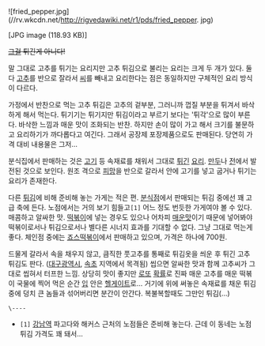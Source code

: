 ![fried_pepper.jpg](//rv.wkcdn.net/http://rigvedawiki.net/r1/pds/fried_pepper.
jpg)

[JPG image (118.93 KB)]

<del>[그걸](%EC%9D%8C%EA%B2%BD.md) 튀긴게 아니다!</del>

말 그대로 고추를 튀기는 요리지만 고추 튀김으로 불리는 요리는 크게 두 개가 있다. 둘 다
[고추](%EA%B3%A0%EC%B6%94.md)를 반으로 잘라서 [씨](%EC%94%A8.md)를 빼내고 요리한다는 점은
동일하지만 구체적인 요리 방식이 다르다.

가정에서 반찬으로 먹는 고추 튀김은 고추의 겉부분, 그러니까 껍질 부분을 튀겨서 바삭하게 해서 먹는다. 튀기기는 튀기지만 튀김이라고 부르기
보다는 '튀각'으로 많이 부른다. 바삭한 느낌과 매운 맛이 조화되는 반찬. 하지만 손이 많이 가고 해서 크기를 불문하고 요리하기가 까다롭다고
여긴다. 그래서 공장제 포장제품으로도 판매된다. 당연히 가격 대비 내용물은 그저...

분식집에서 판매하는 것은 [고기](%EA%B3%A0%EA%B8%B0.md) 등 속재료를 채워서 그대로
[튀긴](%ED%8A%80%EA%B9%80.md) [요리](%EC%9A%94%EB%A6%AC.md).
[만두](%EB%A7%8C%EB%91%90.md)나 [전](%EC%A0%84.md)에서 발전된 것으로 보인다. 원조 격으로
[피망](%ED%94%BC%EB%A7%9D.md)을 반으로 갈라서 안에 고기를 넣고 굽거나 튀기는 요리가 존재한다.

다른 [튀김](%ED%8A%80%EA%B9%80.md)에 비해 준비해 놓는 가게는 적은 편.
[분식점](%EB%B6%84%EC%8B%9D%EC%A0%90.md)에서 판매되는 튀김 중에선 꽤 고급 축에 든다. 노점에서는 거의 보기
힘들고`[1]` 어느 정도 번듯한 가게여야 볼 수 있다. 매콤하고 알싸한 맛.
[떡볶이](%EB%96%A1%EB%B3%B6%EC%9D%B4.md)에 넣는 경우도 있으나 어차피
[매운맛](%EB%A7%A4%EC%9A%B4%EB%A7%9B.md)이기 때문에 넣어봐야 떡볶이로서나 튀김으로서나 별다른 시너지 효과를
기대할 수 없다. 그냥 그대로 먹는게 좋다. 체인점 중에는 [죠스떡볶이](%EC%A3%A0%EC%8A%A4%20%EB%96%A1%EB%B3%B6%EC%9D%B4.md)에서 판매하고 있으며, 가격은
하나에 700원.

드물게 갈라서 속을 채우지 않고, 큼직한 풋고추를 통째로 튀김옷을 씌운 후 튀긴 고추 튀김도 판다.
([대구광역시](%EB%8C%80%EA%B5%AC%EA%B4%91%EC%97%AD%EC%8B%9C.md),
[속초](%EC%86%8D%EC%B4%88.md) 지역에서 목격됨) 씹으면 알싸한 맛과 함께 고추씨가 그대로 씹혀서 터프한 느낌.
상당히 맛이 좋지만 [로또](%EB%A1%9C%EB%98%90.md) [확률](%ED%99%95%EB%A5%A0.md)로 진짜
매운 고추를 매운 떡볶이 국물에 찍어 먹은 순간 [입](%EC%9E%85.md) 안은
[헬게이트](%ED%97%AC%EA%B2%8C%EC%9D%B4%ED%8A%B8.md)로... 거기에 위에 써놓은 속재료를 채운 튀김중에
덩치 큰 놈들과 섞어버리면 분간이 안간다. 복불복할때도 그만인 튀김(...)

`\----`

  * `[1]` [강남역](%EA%B0%95%EB%82%A8%EC%97%AD.md) 파고다와 해커스 근처의 노점들은 준비해 놓는다. 근데 이 동네는 노점 튀김 가격도 꽤 돼서...

